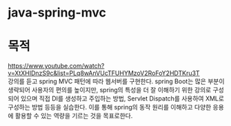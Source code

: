 # java-spring-mvc

# 목적
https://www.youtube.com/watch?v=XtXHIDnzS9c&list=PLq8wAnVUcTFUHYMzoV2RoFoY2HDTKru3T <br>
강의를 듣고 spring MVC 패턴에 따라 웹서버를 구현한다. spring Boot는 많은 부분이 생략되어 사용자의 편의를 높이지만, spring의 특성을 더 잘 이해하기 위한 강의로 구성되어 있으며
직접 DI를 생성하고 주입하는 방법, Servlet Dispatch를 사용하여 XML로 구성하는 방법 등등을 실습한다.
이를 통해 spring의 동작 원리를 이해하고 다양한 응용에 활용할 수 있는 역량을 기르는 것을 목표로한다.
